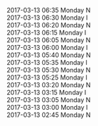 2017-03-13 06:35 Monday  N  
2017-03-13 06:30 Monday  I  
2017-03-13 06:20 Monday  N  
2017-03-13 06:15 Monday  I  
2017-03-13 06:05 Monday  N  
2017-03-13 06:00 Monday  I  
2017-03-13 05:40 Monday  N  
2017-03-13 05:35 Monday  I  
2017-03-13 05:30 Monday  N  
2017-03-13 05:25 Monday  I  
2017-03-13 03:20 Monday  N  
2017-03-13 03:15 Monday  I  
2017-03-13 03:05 Monday  N  
2017-03-13 03:00 Monday  I  
2017-03-13 02:45 Monday  N  

